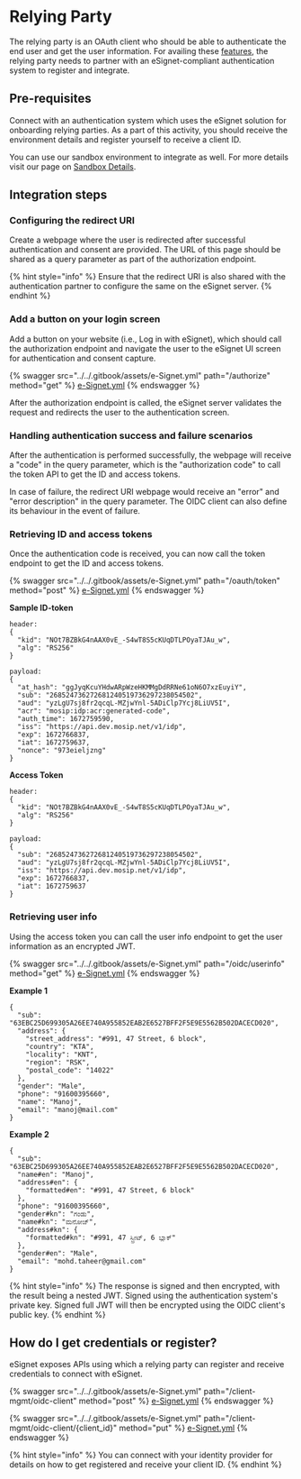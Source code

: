 # Relying Party

The relying party is an OAuth client who should be able to authenticate the end user and get the user information. For availing these [features](../../overview/features/), the relying party needs to partner with an eSignet-compliant authentication system to register and integrate.

## Pre-requisites

Connect with an authentication system which uses the eSignet solution for onboarding relying parties. As a part of this activity, you should receive the environment details and register yourself to receive a client ID.

You can use our sandbox environment to integrate as well. For more details visit our page on [Sandbox Details](../../try-it-out/).

## Integration steps

### Configuring the redirect URI

Create a webpage where the user is redirected after successful authentication and consent are provided. The URL of this page should be shared as a query parameter as part of the authorization endpoint.

{% hint style="info" %}
Ensure that the redirect URI is also shared with the authentication partner to configure the same on the eSignet server.
{% endhint %}

### Add a button on your login screen

Add a button on your website (i.e., Log in with eSignet), which should call the authorization endpoint and navigate the user to the eSignet UI screen for authentication and consent capture.

{% swagger src="../../.gitbook/assets/e-Signet.yml" path="/authorize" method="get" %}
[e-Signet.yml](../../.gitbook/assets/e-Signet.yml)
{% endswagger %}

After the authorization endpoint is called, the eSignet server validates the request and redirects the user to the authentication screen.

### Handling authentication success and failure scenarios

After the authentication is performed successfully, the webpage will receive a "code" in the query parameter, which is the "authorization code" to call the token API to get the ID and access tokens.

In case of failure, the redirect URI webpage would receive an "error" and "error description" in the query parameter. The OIDC client can also define its behaviour in the event of failure.

### Retrieving ID and access tokens

Once the authentication code is received, you can now call the token endpoint to get the ID and access tokens.

{% swagger src="../../.gitbook/assets/e-Signet.yml" path="/oauth/token" method="post" %}
[e-Signet.yml](../../.gitbook/assets/e-Signet.yml)
{% endswagger %}

**Sample ID-token**

```
header: 
{
  "kid": "NOt7BZBkG4nAAX0vE_-S4wT8S5cKUqDTLPOyaTJAu_w",
  "alg": "RS256"
}
```

```
payload: 
{
  "at_hash": "ggJyqKcuYHdwARpWzeHKMMgDdRRNe61oN6O7xzEuyiY",
  "sub": "268524736272681240519736297238054502",
  "aud": "yzLgU7sj8fr2qcqL-MZjwYnl-5ADiClp7Ycj8LiUV5I",
  "acr": "mosip:idp:acr:generated-code",
  "auth_time": 1672759590,
  "iss": "https://api.dev.mosip.net/v1/idp",
  "exp": 1672766837,
  "iat": 1672759637,
  "nonce": "973eieljzng"
}
```

**Access Token**

```
header: 
{
  "kid": "NOt7BZBkG4nAAX0vE_-S4wT8S5cKUqDTLPOyaTJAu_w",
  "alg": "RS256"
}
```

```
payload: 
{
  "sub": "268524736272681240519736297238054502",
  "aud": "yzLgU7sj8fr2qcqL-MZjwYnl-5ADiClp7Ycj8LiUV5I",
  "iss": "https://api.dev.mosip.net/v1/idp",
  "exp": 1672766837,
  "iat": 1672759637
}
```

### Retrieving user info

Using the access token you can call the user info endpoint to get the user information as an encrypted JWT.

{% swagger src="../../.gitbook/assets/e-Signet.yml" path="/oidc/userinfo" method="get" %}
[e-Signet.yml](../../.gitbook/assets/e-Signet.yml)
{% endswagger %}

**Example 1**

```
{
  "sub": "63EBC25D699305A26EE740A955852EAB2E6527BFF2F5E9E5562B502DACECD020",
  "address": {
    "street_address": "#991, 47 Street, 6 block",
    "country": "KTA",
    "locality": "KNT",
    "region": "RSK",
    "postal_code": "14022"
  },
  "gender": "Male",
  "phone": "91600395660",
  "name": "Manoj",
  "email": "manoj@mail.com"
}
```

**Example 2**

```
{
  "sub": "63EBC25D699305A26EE740A955852EAB2E6527BFF2F5E9E5562B502DACECD020",
  "name#en": "Manoj",
  "address#en": {
    "formatted#en": "#991, 47 Street, 6 block"
  },
  "phone": "91600395660",
  "gender#kn": "ಗಂಡು",
  "name#kn": "ಮನೋಜ್",
  "address#kn": {
    "formatted#kn": "#991, 47 ಸ್ಟ್ರೀಟ್, 6 ಬ್ಲಾಕ್"
  },
  "gender#en": "Male",
  "email": "mohd.taheer@gmail.com"
}
```

{% hint style="info" %}
The response is signed and then encrypted, with the result being a nested JWT. Signed using the authentication system's private key. Signed full JWT will then be encrypted using the OIDC client's public key.
{% endhint %}

## How do I get credentials or register?

eSignet exposes APIs using which a relying party can register and receive credentials to connect with eSignet.

{% swagger src="../../.gitbook/assets/e-Signet.yml" path="/client-mgmt/oidc-client" method="post" %}
[e-Signet.yml](../../.gitbook/assets/e-Signet.yml)
{% endswagger %}

{% swagger src="../../.gitbook/assets/e-Signet.yml" path="/client-mgmt/oidc-client/{client_id}" method="put" %}
[e-Signet.yml](../../.gitbook/assets/e-Signet.yml)
{% endswagger %}

{% hint style="info" %}
You can connect with your identity provider for details on how to get registered and receive your client ID.
{% endhint %}

